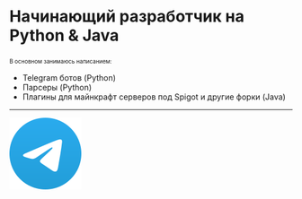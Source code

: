 # Начинающий разработчик на Python & Java

<span style="font-size: 10px"> В основном занимаюсь написанием:</span>
- Telegram ботов (Python)
- Парсеры (Python)
- Плагины для майнкрафт серверов под Spigot и другие форки (Java)

---

[![Telegram](telegram-icon.png)](https://t.me/san1rope)
